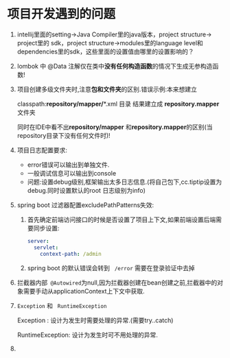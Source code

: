 # 项目开发遇到的问题

1. intellij里面的setting->Java Compiler里的java版本，project structure-> project里的 sdk，project structure->modules里的language level和dependencies里的sdk，这些里面的设置值由哪里的设置影响的？

2. lombok 中 @Data 注解仅在类中**没有任何构造函数**的情况下生成无参构造函数!

3. 项目创建多级文件夹时,注意**包和文件夹**的区别.错误示例:本来想建立

   classpath:**repository/mapper/***.xml 目录 结果建立成 **repository.mapper**文件夹

   同时在IDE中看不出**repository/mapper** 和**repository.mapper**的区别(当repository目录下没有任何文件时)!

4. 项目日志配置要求:

   * error错误可以输出到单独文件.
   * 一般调试信息可以输出到console
   * 问题:设置debug级别,框架输出太多日志信息.(将自己包下,cc.tiptip设置为debug.同时设置默认的root 日志级别为info)

5. spring boot 过滤器配置excludePathPatterns失效:

   1. 首先确定前端访问接口的时候是否设置了项目上下文,如果前端设置后端需要同步设置:

      ```yml
      server:
        servlet:
          context-path: /admin
      ```

   2. spring boot 的默认错误会转到 ``` /error``` 需要在登录验证中去掉

6. 拦截器内部``` @Autowired```为null,因为拦截器创建在bean创建之前,拦截器中的对象需要手动从applicationContext上下文中获取.

7. `Exception` 和 ` RuntimeException`

   Exception : 设计为发生时需要处理的异常.(需要try..catch)

   RuntimeException: 设计为发生时可不用处理的异常.

8. 

